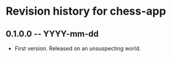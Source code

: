 # Revision history for chess-app

## 0.1.0.0 -- YYYY-mm-dd

* First version. Released on an unsuspecting world.
